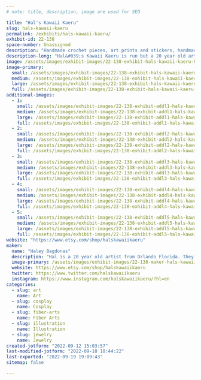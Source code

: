 ```yaml
---
# note: title, description, image are used for SEO

title: "Hal's Kawaii Kaeru"
slug: hals-kawaii-kaeru
permalink: /exhibits/hals-kawaii-kaeru/
exhibit-id: 22-138
space-number: Unassigned
description: "Handmade crochet pieces, art prints and stickers, handmade jewelry and more!"
description-long: "Hal&#039;s Kawaii Kaeru is run but a 20 year old artist named Hal from Orlando, FL. They create crochet pieces, art prints and pieces, stickers to decorate your stuff with and jewelry you can wear everywhere! Everything is drawn, made or designed by Hal themselves and is meant for anyone and everyone."
image: /assets/images/exhibit-images/22-138-exhibit-hals-kawaii-kaeru-hal-s-kawaii-kaeru-banner-large.png
image-primary: 
  small: /assets/images/exhibit-images/22-138-exhibit-hals-kawaii-kaeru-hal-s-kawaii-kaeru-banner-small.png
  medium: /assets/images/exhibit-images/22-138-exhibit-hals-kawaii-kaeru-hal-s-kawaii-kaeru-banner-medium.png
  large: /assets/images/exhibit-images/22-138-exhibit-hals-kawaii-kaeru-hal-s-kawaii-kaeru-banner-large.png
  full: /assets/images/exhibit-images/22-138-exhibit-hals-kawaii-kaeru-hal-s-kawaii-kaeru-banner-full.png
additional-images: 
  - 1:
    small: /assets/images/exhibit-images/22-138-exhibit-addl1-hals-kawaii-kaeru-3d9644d5-0d28-4bec-9dcb-6137eea8b670-small.jpeg
    medium: /assets/images/exhibit-images/22-138-exhibit-addl1-hals-kawaii-kaeru-3d9644d5-0d28-4bec-9dcb-6137eea8b670-medium.jpeg
    large: /assets/images/exhibit-images/22-138-exhibit-addl1-hals-kawaii-kaeru-3d9644d5-0d28-4bec-9dcb-6137eea8b670-large.jpeg
    full: /assets/images/exhibit-images/22-138-exhibit-addl1-hals-kawaii-kaeru-3d9644d5-0d28-4bec-9dcb-6137eea8b670-full.jpeg
  - 2:
    small: /assets/images/exhibit-images/22-138-exhibit-addl2-hals-kawaii-kaeru-5325cc67-4b7c-4de5-8247-fea6b4b2b5f5-small.jpeg
    medium: /assets/images/exhibit-images/22-138-exhibit-addl2-hals-kawaii-kaeru-5325cc67-4b7c-4de5-8247-fea6b4b2b5f5-medium.jpeg
    large: /assets/images/exhibit-images/22-138-exhibit-addl2-hals-kawaii-kaeru-5325cc67-4b7c-4de5-8247-fea6b4b2b5f5-large.jpeg
    full: /assets/images/exhibit-images/22-138-exhibit-addl2-hals-kawaii-kaeru-5325cc67-4b7c-4de5-8247-fea6b4b2b5f5-full.jpeg
  - 3:
    small: /assets/images/exhibit-images/22-138-exhibit-addl3-hals-kawaii-kaeru-8ea05603-fb47-4d70-b624-d8f4641d17b6-small.jpeg
    medium: /assets/images/exhibit-images/22-138-exhibit-addl3-hals-kawaii-kaeru-8ea05603-fb47-4d70-b624-d8f4641d17b6-medium.jpeg
    large: /assets/images/exhibit-images/22-138-exhibit-addl3-hals-kawaii-kaeru-8ea05603-fb47-4d70-b624-d8f4641d17b6-large.jpeg
    full: /assets/images/exhibit-images/22-138-exhibit-addl3-hals-kawaii-kaeru-8ea05603-fb47-4d70-b624-d8f4641d17b6-full.jpeg
  - 4:
    small: /assets/images/exhibit-images/22-138-exhibit-addl4-hals-kawaii-kaeru-f2647e95-67e8-45e6-99ee-481c7b6475a4-small.jpeg
    medium: /assets/images/exhibit-images/22-138-exhibit-addl4-hals-kawaii-kaeru-f2647e95-67e8-45e6-99ee-481c7b6475a4-medium.jpeg
    large: /assets/images/exhibit-images/22-138-exhibit-addl4-hals-kawaii-kaeru-f2647e95-67e8-45e6-99ee-481c7b6475a4-large.jpeg
    full: /assets/images/exhibit-images/22-138-exhibit-addl4-hals-kawaii-kaeru-f2647e95-67e8-45e6-99ee-481c7b6475a4-full.jpeg
  - 5:
    small: /assets/images/exhibit-images/22-138-exhibit-addl5-hals-kawaii-kaeru-f4436e13-38a8-485b-81ce-7fbfb857cb0f-small.jpeg
    medium: /assets/images/exhibit-images/22-138-exhibit-addl5-hals-kawaii-kaeru-f4436e13-38a8-485b-81ce-7fbfb857cb0f-medium.jpeg
    large: /assets/images/exhibit-images/22-138-exhibit-addl5-hals-kawaii-kaeru-f4436e13-38a8-485b-81ce-7fbfb857cb0f-large.jpeg
    full: /assets/images/exhibit-images/22-138-exhibit-addl5-hals-kawaii-kaeru-f4436e13-38a8-485b-81ce-7fbfb857cb0f-full.jpeg
website: "https://www.etsy.com/shop/halskawaiikaeru"
maker: 
  name: "Haley Bagdonas"
  description: "Hal is a 20 year old artist from Orlando Florida. They are going to school to be a graphic designer and have been passionate about making things since they were young. Hal learned how to crochet back in 2020- and it helped them cope with their panic attacks and create even more things. "
  image-primary: /assets/images/exhibit-images/22-138-maker-hals-kawaii-kaeru-hals-kawaii-kaeru-icons-medium.png
  website: https://www.etsy.com/shop/halskawaiikaeru
  twitter: https://www.twitter.com/halskawaiikaeru
  instagram: https://www.instagram.com/halskawaiikaeru/?hl=en
categories: 
  - slug: art
    name: Art
  - slug: cosplay
    name: Cosplay
  - slug: fiber-arts
    name: Fiber Arts
  - slug: illustration
    name: Illustration
  - slug: jewelry
    name: Jewelry
created-jotform: "2022-09-12 15:03:57"
last-modified-jotform: "2022-09-18 18:44:22"
last-exported: "2022-09-19 19:09:43"
sitemap: false

---
```

